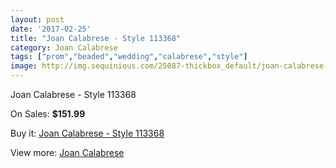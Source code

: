 ```yaml
---
layout: post
date: '2017-02-25'
title: "Joan Calabrese - Style 113368"
category: Joan Calabrese
tags: ["prom","beaded","wedding","calabrese","style"]
image: http://img.sequinious.com/25087-thickbox_default/joan-calabrese-style-113368.jpg
---
```

Joan Calabrese - Style 113368

On Sales: **$151.99**
<a href="https://www.sequinious.com/joan-calabrese/5485-joan-calabrese-style-113368.html"><amp-img layout="responsive" width="600" height="600" src="//img.sequinious.com/25087-thickbox_default/joan-calabrese-style-113368.jpg" alt="Joan Calabrese - Style 113368 0" /></a>
<a href="https://www.sequinious.com/joan-calabrese/5485-joan-calabrese-style-113368.html"><amp-img layout="responsive" width="600" height="600" src="//img.sequinious.com/25088-thickbox_default/joan-calabrese-style-113368.jpg" alt="Joan Calabrese - Style 113368 1" /></a>

Buy it: [Joan Calabrese - Style 113368](https://www.sequinious.com/joan-calabrese/5485-joan-calabrese-style-113368.html "Joan Calabrese - Style 113368")

View more: [Joan Calabrese](https://www.sequinious.com/51-joan-calabrese "Joan Calabrese")
